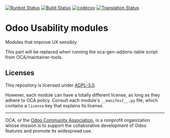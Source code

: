 [![Runbot Status](https://runbot.odoo-community.org/runbot/badge/flat//14.0.svg)](https://runbot.odoo-community.org/runbot/repo/github-com-oca-odoo-usability-)
[![Build Status](https://travis-ci.com/OCA/odoo-usability.svg?branch=14.0)](https://travis-ci.com/OCA/odoo-usability)
[![codecov](https://codecov.io/gh/OCA/odoo-usability/branch/14.0/graph/badge.svg)](https://codecov.io/gh/OCA/odoo-usability)
[![Translation Status](https://translation.odoo-community.org/widgets/odoo-usability-14-0/-/svg-badge.svg)](https://translation.odoo-community.org/engage/odoo-usability-14-0/?utm_source=widget)

<!-- /!\ do not modify above this line -->

# Odoo Usability modules

Modules that improve UX sensibly

<!-- /!\ do not modify below this line -->

<!-- prettier-ignore-start -->

[//]: # (addons)

This part will be replaced when running the oca-gen-addons-table script from OCA/maintainer-tools.

[//]: # (end addons)

<!-- prettier-ignore-end -->

## Licenses

This repository is licensed under [AGPL-3.0](LICENSE).

However, each module can have a totally different license, as long as they adhere to OCA
policy. Consult each module's `__manifest__.py` file, which contains a `license` key
that explains its license.

----

OCA, or the [Odoo Community Association](http://odoo-community.org/), is a nonprofit
organization whose mission is to support the collaborative development of Odoo features
and promote its widespread use.
